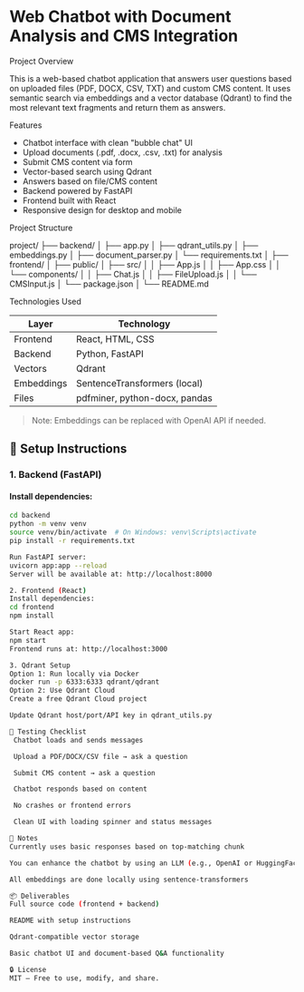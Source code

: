 # Web Chatbot with Document Analysis and CMS Integration

Project Overview

This is a web-based chatbot application that answers user questions based on uploaded files (PDF, DOCX, CSV, TXT) and custom CMS content. It uses semantic search via embeddings and a vector database (Qdrant) to find the most relevant text fragments and return them as answers.

Features

- Chatbot interface with clean "bubble chat" UI
- Upload documents (.pdf, .docx, .csv, .txt) for analysis
- Submit CMS content via form
- Vector-based search using Qdrant
- Answers based on file/CMS content
- Backend powered by FastAPI
- Frontend built with React
- Responsive design for desktop and mobile

Project Structure

project/
├── backend/
│ ├── app.py
│ ├── qdrant_utils.py
│ ├── embeddings.py
│ ├── document_parser.py
│ └── requirements.txt
│
├── frontend/
│ ├── public/
│ ├── src/
│ │ ├── App.js
│ │ ├── App.css
│ │ └── components/
│ │ ├── Chat.js
│ │ ├── FileUpload.js
│ │ └── CMSInput.js
│ └── package.json
│
└── README.md


Technologies Used

| Layer      | Technology                     |
|------------|--------------------------------|
| Frontend   | React, HTML, CSS               |
| Backend    | Python, FastAPI                |
| Vectors    | Qdrant                         |
| Embeddings | SentenceTransformers (local)   |
| Files      | pdfminer, python-docx, pandas  |

> Note: Embeddings can be replaced with OpenAI API if needed.


## 🚀 Setup Instructions

### 1. Backend (FastAPI)

#### Install dependencies:
```bash
cd backend
python -m venv venv
source venv/bin/activate  # On Windows: venv\Scripts\activate
pip install -r requirements.txt

Run FastAPI server:
uvicorn app:app --reload
Server will be available at: http://localhost:8000

2. Frontend (React)
Install dependencies:
cd frontend
npm install

Start React app:
npm start
Frontend runs at: http://localhost:3000

3. Qdrant Setup
Option 1: Run locally via Docker
docker run -p 6333:6333 qdrant/qdrant
Option 2: Use Qdrant Cloud
Create a free Qdrant Cloud project

Update Qdrant host/port/API key in qdrant_utils.py

🧪 Testing Checklist
 Chatbot loads and sends messages

 Upload a PDF/DOCX/CSV file → ask a question

 Submit CMS content → ask a question

 Chatbot responds based on content

 No crashes or frontend errors

 Clean UI with loading spinner and status messages

📝 Notes
Currently uses basic responses based on top-matching chunk

You can enhance the chatbot by using an LLM (e.g., OpenAI or HuggingFace) to rewrite or improve answers

All embeddings are done locally using sentence-transformers

📦 Deliverables
Full source code (frontend + backend)

README with setup instructions

Qdrant-compatible vector storage

Basic chatbot UI and document-based Q&A functionality

🔒 License
MIT – Free to use, modify, and share.